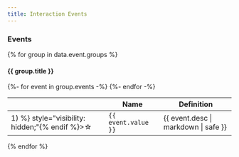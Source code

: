 ```yaml
---
title: Interaction Events
---
```


### Events

{% for group in data.event.groups %}
#### {{ group.title }}
<table class="table">
  <thead>
    <tr>
      <th scope="col"></th>
      <th scope="col">Name</th>
      <th scope="col">Definition</th>
    </tr>
  </thead>
  <tbody>
  {%- for event in group.events -%}
    <tr>
      <td><span class="symbol"{% if (event.tier > 1) %} style="visibility: hidden;"{% endif %}>&#9734;</span></td>
      <td><code>{{ event.value }}</code></td>
      <td>{{ event.desc | markdown | safe }}</td>
    </tr>
  {%- endfor -%}
  </tbody>
</table>
{% endfor %}
